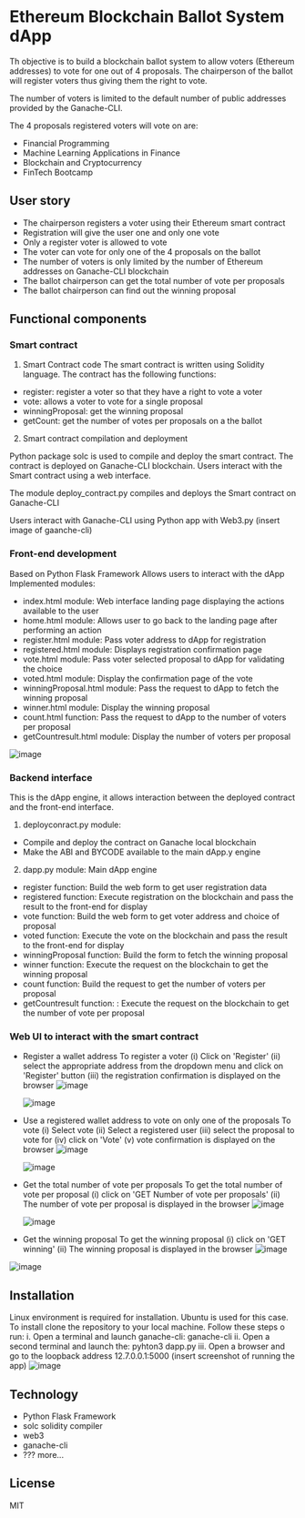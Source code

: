 # Ethereum Blockchain Ballot System dApp
Th objective is to build a blockchain ballot system to allow voters (Ethereum addresses) to vote for one out of 4 proposals. The chairperson of the ballot will register voters thus giving them the right to vote.

The number of voters is limited to the default number of public addresses provided by the Ganache-CLI. 

The 4 proposals registered voters will vote on are:
- Financial Programming
- Machine Learning Applications in Finance
- Blockchain and Cryptocurrency
- FinTech Bootcamp
## User story
- The chairperson registers a voter using their Ethereum smart contract
- Registration will give the user one and only one vote
- Only a register voter is allowed to vote
- The voter can vote for only one of the 4 proposals on the ballot
- The number of voters is only limited by the number of Ethereum addresses on Ganache-CLI blockchain
- The ballot chairperson can get the total number of vote per proposals
- The ballot chairperson can find out the winning proposal

## Functional components
### Smart contract
1. Smart Contract code
The smart contract is written using Solidity language. The contract has the following functions:
- register: register a voter so that they have a right to vote a voter
- vote: allows a voter to vote for a single proposal
- winningProposal: get the winning proposal
- getCount: get the number of votes per proposals on a the ballot

2. Smart contract compilation and deployment

Python package solc is used  to compile and deploy the smart contract. The contract is deployed on Ganache-CLI blockchain. Users interact with the Smart contract using a web interface.

The module deploy_contract.py compiles and deploys the Smart contract on Ganache-CLI

Users interact with Ganache-CLI using Python app with Web3.py
(insert image of gaanche-cli)

### Front-end development
Based on Python Flask Framework
Allows users to interact with the dApp  Implemented modules:
- index.html module: Web interface landing page displaying the actions available to the user
- home.html module: Allows user to go back to the landing page after performing an action
- register.html module: Pass voter address to dApp for registration
- registered.html module: Displays registration confirmation page
- vote.html module: Pass voter selected proposal to dApp for validating the choice
- voted.html module: Display the confirmation page of the vote
- winningProposal.html module: Pass the request to dApp to fetch the winning proposal
- winner.html module: Display the winning proposal
- count.html function: Pass the request to dApp to the number of voters per proposal
- getCountresult.html module: Display the number of voters per proposal

![image](https://github.com/Bakoroba/blockchain_ballot_dapp/assets/7796158/83ddafbb-c2a6-414d-a6c9-c763a33b488c)



### Backend interface
This is the dApp engine, it  allows interaction between the deployed contract and the front-end interface. 
1. deployconract.py module: 
- Compile and deploy the contract on Ganache local blockchain
- Make the ABI and BYCODE available to the main dApp.y engine
2. dapp.py module: Main dApp engine
- register function: Build the web form to get user registration data
- registered function: Execute registration on the blockchain and pass the result to the front-end for display
- vote function: Build the web form to get  voter address and choice of proposal
- voted function: Execute the vote on the blockchain and pass the result to the front-end for display
- winningProposal function: Build the form to fetch the winning proposal
- winner function: Execute the request on the blockchain to get the winning proposal
- count function: Build the request to get the  number of voters per proposal
- getCountresult function: : Execute the request on the blockchain to get the number of vote per proposal
 
### Web UI to interact with the smart contract
- Register a wallet address
  To register a voter (i) Click on 'Register' (ii) select the appropriate address from the dropdown menu and click on 'Register'
  button (iii) the registration confirmation is displayed on the browser
  ![image](https://github.com/Bakoroba/blockchain_ballot_dapp/assets/7796158/a00dd9c2-45ff-4c60-a8a2-3b6d45648ee0)

  ![image](https://github.com/Bakoroba/blockchain_ballot_dapp/assets/7796158/37f8f3da-3362-40fa-8bea-bcca6d2b4d90)

- Use a registered wallet address to vote on only one of the proposals
  To vote (i) Select vote (ii) Select a registered user (iii) select the proposal to vote for (iv) click on 'Vote' (v)    vote 
  confirmation is displayed on the browser
  ![image](https://github.com/Bakoroba/blockchain_ballot_dapp/assets/7796158/780dd428-8325-44f2-9c29-f34b0c0c51b4)

  ![image](https://github.com/Bakoroba/blockchain_ballot_dapp/assets/7796158/0376e2a0-ef88-4684-b56c-0bb73c990403)


- Get the total number of vote per proposals
  To get the total number of vote per proposal (i) click on 'GET Number of vote per proposals' (ii) The number of vote per proposal is displayed in the browser
  ![image](https://github.com/Bakoroba/blockchain_ballot_dapp/assets/7796158/969b69d5-7087-4a7b-a400-2db52bcc6ccc)

  ![image](https://github.com/Bakoroba/blockchain_ballot_dapp/assets/7796158/9569db67-b434-40fb-9b5b-6cdb49ddf580)

- Get the winning proposal
    To get the winning proposal (i) click on 'GET winning' (ii) The winning proposal is displayed in the browser
 ![image](https://github.com/Bakoroba/blockchain_ballot_dapp/assets/7796158/3a7bdd70-5dec-4d96-aa19-45baea455993)

![image](https://github.com/Bakoroba/blockchain_ballot_dapp/assets/7796158/abcfdf83-6144-43b1-8880-42ba8beeffbc)

 
## Installation

Linux environment is required for installation. Ubuntu is used for this case. To install clone the repository to your local machine. Follow these steps o run:
i. Open a terminal and launch ganache-cli: ganache-cli
ii. Open a second terminal and launch the: pyhton3 dapp.py
iii. Open a browser and go to the loopback address 12.7.0.0.1:5000
(insert screenshot of running the app)
![image](https://github.com/Bakoroba/blockchain_ballot_dapp/assets/7796158/1355b212-b1d9-43cd-a18a-6db2898fc257)


## Technology
- Python Flask Framework
- solc solidity compiler
- web3
- ganache-cli
- ??? more...

## License

MIT
